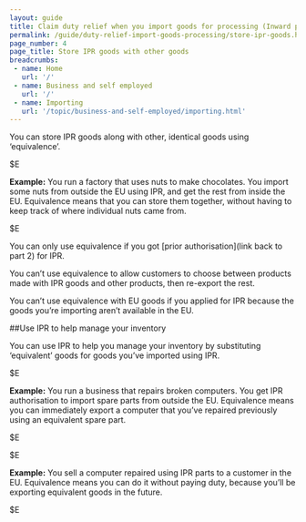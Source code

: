 ```yaml
---
layout: guide
title: Claim duty relief when you import goods for processing (Inward processing relief)
permalink: /guide/duty-relief-import-goods-processing/store-ipr-goods.html
page_number: 4
page_title: Store IPR goods with other goods
breadcrumbs:
 - name: Home
   url: '/'
 - name: Business and self employed
   url: '/'
 - name: Importing
   url: '/topic/business-and-self-employed/importing.html'   
---
```

You can store IPR goods along with other, identical goods using ‘equivalence’.

$E

**Example:** You run a factory that uses nuts to make chocolates. You import some nuts from outside the EU using IPR, and get the rest from inside the EU. Equivalence means that you can store them together, without having to keep track of where individual nuts came from.

$E

You can only use equivalence if you got [prior authorisation](link back to part 2) for IPR.

You can’t use equivalence to allow customers to choose between products made with IPR goods and other products, then re-export the rest.

You can’t use equivalence with EU goods if you applied for IPR because the goods you’re importing aren’t available in the EU.

##Use IPR to help manage your inventory

You can use IPR to help you manage your inventory by substituting ‘equivalent’ goods for goods you’ve imported using IPR.

$E

**Example:** You run a business that repairs broken computers. You get IPR authorisation to import spare parts from outside the EU. Equivalence means you can immediately export a computer that you’ve repaired previously using an equivalent spare part.

$E

$E

**Example:** You sell a computer repaired using IPR parts to a customer in the EU. Equivalence means you can do it without paying duty, because you’ll be exporting equivalent goods in the future.

$E
